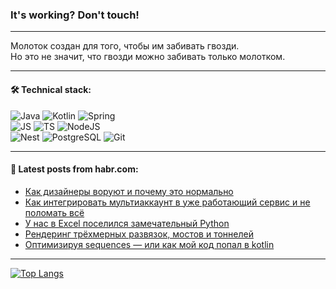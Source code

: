 ### It's working? Don't touch!

---
Молоток создан для того, чтобы им забивать гвозди. <br>
Но это не значит, что гвозди можно забивать только молотком.

---

#### 🛠️ Technical stack:

![Java](https://img.shields.io/badge/Java-informational?logo=Oracle&style=flat&logoColor=white&color=FF4500)
![Kotlin](https://img.shields.io/badge/Kotlin-informational?logo=Kotlin&style=flat&logoColor=white&color=774D97)
![Spring](https://img.shields.io/badge/SpringBoot-informational?logo=SpringBoot&style=flat&logoColor=white&color=6DB33F) <br>
![JS](https://img.shields.io/badge/JS-informational?logo=javaScript&style=flat&logoColor=black&color=F7Df1E)
![TS](https://img.shields.io/badge/TypeScript-informational?logo=typeScript&style=flat&logoColor=black&color=0667A8)
![NodeJS](https://img.shields.io/badge/NodeJS-informational?logo=node.js&style=flat&logoColor=white&color=70A760) <br>
![Nest](https://img.shields.io/badge/NestJS-informational?logo=NestJS&style=flat&logoColor=white&color=E0234E)
![PostgreSQL](https://img.shields.io/badge/PostgreSQL-informational?logo=PostgreSQL&style=flat&logoColor=white&color=DAA520)
![Git](https://img.shields.io/badge/Git-informational?logo=git&style=flat&logoColor=white&color=778899)

___

#### 💬 Latest posts from habr.com:

<!-- BLOG-POST-LIST:START -->
- [Как дизайнеры воруют и почему это нормально](https://habr.com/ru/articles/769740/?utm_source=habrahabr&utm_medium=rss&utm_campaign=769740)
- [Как интегрировать мультиаккаунт в уже работающий сервис и не поломать всё](https://habr.com/ru/companies/vk/articles/769636/?utm_source=habrahabr&utm_medium=rss&utm_campaign=769636)
- [У нас в Excel поселился замечательный Python](https://habr.com/ru/articles/769732/?utm_source=habrahabr&utm_medium=rss&utm_campaign=769732)
- [Рендеринг трёхмерных развязок, мостов и тоннелей](https://habr.com/ru/companies/2gis/articles/769552/?utm_source=habrahabr&utm_medium=rss&utm_campaign=769552)
- [Оптимизируя sequences — или как мой код попал в kotlin](https://habr.com/ru/articles/768306/?utm_source=habrahabr&utm_medium=rss&utm_campaign=768306)
<!-- BLOG-POST-LIST:END -->

---
[![Top Langs](https://github-readme-stats-git-master-advtsetting-gmailcom.vercel.app/api/top-langs/?username=zloylis&langs_count=10&hide_title=false&title_color=e6edf3&size_weight=0.5&count_weight=0.5&layout=compact&hide_border=true&theme=dracula)](https://github.com/zloylis)

<!-- ![GitHub stats](https://github-readme-stats-git-master-advtsetting-gmailcom.vercel.app/api?username=zloylis&show_icons=true&hide_border=true&theme=dracula&hide_title=true&include_all_commits=true&count_private=true&hide=contribs&hide_rank=true) -->
